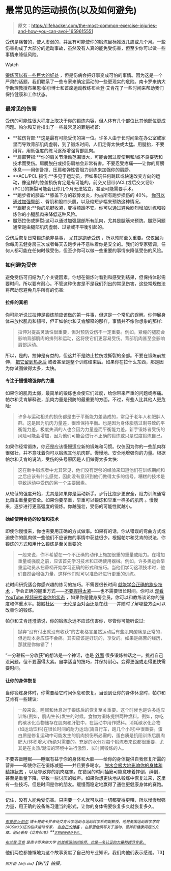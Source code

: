 # 最常见的运动损伤(以及如何避免)

> 原文：<https://lifehacker.com/the-most-common-exercise-injuries-and-how-you-can-avoi-1659615551>

受伤是痛苦的，使人虚弱的，并且有可能使你的锻炼目标推迟几周或几个月。一些伤害构成了大部分的运动事故，虽然没有人真的能免受伤害，但至少你可以做一些事情来降低风险。

Watch

[锻炼可以有一些巨大的好处](https://lifehacker.com/top-10-reasons-to-exercise-regularly-besides-losing-we-1473616982) ，但是伤病会把好事变成可怕的事情。因为这是一个严肃的话题，我们联系了一些专家来确定运动的一些更现实的危险。南卡罗来纳大学助理教授布莱恩·帕尔博士和首席运动教练布兰登·艾肯花了一些时间来帮助我们保持健康和工作状态。

### **最常见的伤害**

受伤的可能性很大程度上取决于你的锻炼内容，但人体有几个部位比其他部位更成问题。帕尔和艾肯指出了一些最常见的罪魁祸首:

*   **拉伤背部:**这是最有可能受伤的第一位。许多人由于长时间坐在办公室或家里而导致背部肌肉虚弱，到了锻炼时间，人们走得太快或太猛。用腿抬，不要用背，用低强度的练习逐渐增强背部肌肉。
*   **肩部劳损:**你的肩关节活动范围很大，可能会因过度使用和/或不良姿势和技术而受伤。肩膀脱臼或损伤肩袖会非常有害。不要忍受疼痛——让你的肩膀休息——用俯卧撑、压肩和弹性管阻力训练来加强你的肩膀。
*   **ACL/PCL 损伤:**多见于运动员，但如果玩任何跳跃或快速改变方向的运动，像这样的膝盖损伤肯定是有可能的。前交叉韧带(ACL)或后交叉韧带(PCL)的撕裂可能会让你几个月无法站立，甚至可能需要手术。
*   **跑步者的膝盖:**膝盖下方的软骨发炎，约占所有跑步损伤的 40%。 [你可以通过加强臀部](http://www.runnersworld.com/health/big-7-body-breakdowns?page=single) 、臀肌和股四头肌，以及缩短步幅来预防这种情况。
*   **跟腱炎:**你的肌腱收紧，变得烦躁不安。你可以通过避免剧烈增加训练和锻炼你的小腿肌肉来降低这种风险。
*   腿筋拉伤或撕裂:这可以通过加强腿部所有肌肉，尤其是腿筋来预防。腿筋问题通常是由腿部肌肉虚弱、过紧或不平衡引起的。

受伤后恢复日常锻炼绝非易事， [尤其是跑步受伤](https://lifehacker.com/how-to-return-to-running-after-an-injury-1553063140) ，所以预防至关重要。仅仅因为你每周去健身房三次或者每天去跑步并不意味着你是安全的。我们的专家强调，任何人都可能在任何时候受伤，但至少你可以做一些重要的事情来降低受伤的风险。

### **如何避免受伤**

避免受伤可归结为几个关键因素。你想在锻炼时看到和感受到结果，但保持体形需要时间，所以要有耐心。不管这种伤害是不是我们列出的常见伤害，这些常规做法将帮助您避免几乎所有的伤害:

#### **拉伸的真相**

你可能听说过拉伸是锻炼前应该做的第一件事，但这是一个常见的误解。你伸展身体来放松肌肉和韧带，但正如帕尔和艾肯解释的那样，事情并不像你想象的那样:

> 拉伸对提高灵活性很重要，但对预防受伤不一定重要。例如，紧绷的腿筋会影响背部肌肉的排列和运动，这将使它们更容易受伤。背部肌肉甚至会影响肩部运动。

所以，是的，拉伸是有益的，但这并不是防止拉伤或撕裂的全部。不要在锻炼前拉伸， [把它留到热身后](https://lifehacker.com/the-right-way-to-warm-up-for-your-workout-1642879389) 或者甚至是整个训练结束后。如果你在拉什么东西，那是因为你试图做得太多，太快。

#### **专注于慢慢增强你的力量**

如果你的肌肉太弱，最简单的锻炼也会使它们过度，给你带来严重的问题或疼痛。帕尔和艾肯解释说，肌肉力量是预防的最重要的方面。不过，有些人比其他人更危险:

> 许多与运动相关的损伤都是由于平衡能力差造成的，常见于老年人和肥胖人群。这是因为肌肉力量差，很难保持平衡。也是因为身体脂肪过剩导致的平衡能力差。极度失调的人也会因为力量差而平衡能力差。新手锻炼者受伤的风险可能会增加，因为他们可能会进行不正确的锻炼或只是过度锻炼自己。

如果你经常锻炼，你还是应该慢慢适应新的锻炼和习惯。仅仅因为你的一些肌肉群很强壮，并不意味着你可以锻炼其他肌肉群。慢慢地、安全地增强你的力量。根据帕尔和艾肯的说法，受伤的头号原因是人们做得太多太快:

> 这在新手锻炼者中尤其常见，他们没有足够的经验来知道他们在训练期间和之后应该有什么感觉，因此没有意识到他们做得太多的信号。糟糕的技术是导致运动中受伤的另一个主要因素。

从较低的强度开始，尤其是如果你是运动新手。步行比跑步更安全，阻力训练通常比自由重量更安全。如果你要举重，举重可以锻炼和举重一样多的肌肉 。慢慢来，逐步进行更高强度的锻炼。你越强壮，受伤的可能性就越小。

#### **始终使用合适的设备和技术**

即使你慢慢来，你也需要用正确的方式做事。如果有的话，你从错误的弯曲方式或迫使你的肌肉做一些他们不应该做的事情中获益很少。根据帕尔和艾肯的说法，你锻炼的方式和用什么锻炼是至关重要的:

> 一般来说，你不希望在一个不正确的动作上施加很重的重量或阻力。在增加重量或强度之前，应该首先学习技术和正确使用器械。例如，许多奥运会举重运动员从扫帚柄开始学习正确的形式和技巧。当他们学习这项技术时，他们自然会增强力量，这样他们就可以准备好进行更重的训练。

花时间研究适合你感兴趣的练习的技巧。不需要很长时间 [就能学会正确的跑步技术](http://lifehacker.com/learn-the-proper-running-technique-in-30-seconds-5928598) ，学会正确的握重方式——[不要握得太紧](http://lifehacker.com/fix-your-form-and-learn-the-right-way-to-hold-weights-f-5962111)——也不需要很长时间。你可以 [观看 YouTube 视频来检查你的状态](https://lifehacker.com/the-best-ways-to-improve-your-workouts-at-the-gym-1644104160) ，如果你是健身房会员，你可以和教练谈论你的强度和体重水平。接触社区——无论是面对面还是在线——并随时了解哪些方面可以改善你的锻炼。

帕尔和艾肯还澄清说，你的锻炼永远不应该伤害你，尽管你可能听说过:

> 抛弃“没有付出就没有收获”的古老格言虽然运动后有些肌肉酸痛是正常的，但运动本身应该不会痛。其实应该是好玩的，享受的。如果是痛苦的经历，那就是你做错了！

“一分耕耘一分收获”的想法是一个神话，也是 [外面](https://lifehacker.com/10-stubborn-exercise-myths-that-just-won-t-die-5895140) 很多锻炼神话之一。挑战自己没问题，但不要逼得太紧。自学适当的技巧，并保持耐心。变得更强或走得更快需要时间。

#### **让你的身体恢复**

当你锻炼身体时，你需要给它时间休息和恢复。当谈到让你的身体休息时，帕尔和艾肯有一些建议:

> 一般来说，睡眠和休息对于锻炼后的恢复至关重要。这个时候也是许多适应训练(例如，肌肉生长)发生的时候。食物为锻炼提供两种燃料。例如，你吃的碳水化合物储存在肌肉和肝脏中，在运动中用作燃料。消耗碳水化合物(如运动饮料)在很长时间的耐力运动(骑自行车，跑几个小时)中很重要。蛋白质是修复运动中可能发生的肌肉损伤所必需的，蛋白质是抗阻训练后肌肉肥大(体积增大)所绝对需要的。充足的水分对每个锻炼者来说都很重要，尤其是在炎热/潮湿的环境中进行激烈、长时间锻炼的人。

不要吝啬睡眠——睡眠有益于你的身体和大脑——给你的身体提供自我修复所需的营养——即使你正在锻炼减肥——并且要多喝水。 [脱水会极大地影响你的身体和精神状态](http://lifehacker.com/know-the-effects-of-dehydration-to-stop-them-before-the-5922874) ，以及导致你的肌肉痉挛。在错误的时间抽筋可能意味着摔倒，绊倒，甚至是重量下降，导致一些讨厌的嘘声。如果你想更快地从锻炼中恢复过来，这里有一些技巧，但是时间是你的朋友。缓慢而稳定地赢得了通往更健康身体的赛跑。

* * *

记住，没有人能免受伤害。只需要一个人就可以把一切都变得更糟，所以慢慢增强力量，用正确的设备练习适当的形式，让你的身体需要恢复多久就恢复多久。

* * *

[*<small>布莱恩·b·帕尔</small>*](http://about.me/drbrianparr) *<small>博士是南卡罗来纳艾肯大学运动与运动科学系的副教授。他是美国运动医学学院(ACSM)认证的临床运动专家，</small>* [*<small>有自己的博客</small>*](http://drbrianparr.wordpress.com/) *<small>，在那里他撰写关于运动、营养和健康问题的文章。他还著有《艾肯标准》</small>**<small>[*<small>定期健康健身专栏。</small>*](http://www.aikenstandard.com/health-and-fitness)</small>*

[*<small>布兰登·艾肯</small>*](http://www.pacersports.com/information/directory/bios/Aiken_Brandon) *<small>是南卡罗来纳大学</small>* [*<small>的首席运动训练师，也是一名认证的力量和调节专家。</small>*](http://web.usca.edu/about-usc-aiken/faculty-staff/staff-list.dot)

他们两位都慷慨地为这个故事贡献了自己的专业知识，我们向他们表示感谢。T3】

<small>*照片由*</small><small><small>*【shift cka】*</small></small>*【快门】拍摄，*